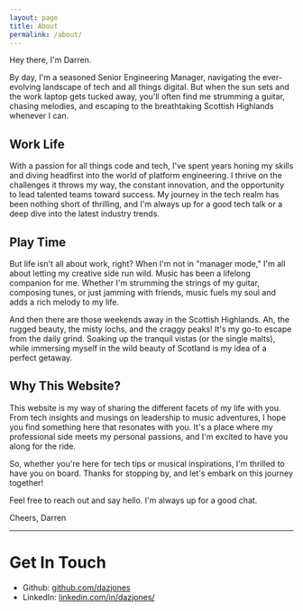 ```yaml
---
layout: page
title: About
permalink: /about/
---
```


Hey there, I'm Darren.

By day, I'm a seasoned Senior Engineering Manager, navigating the ever-evolving landscape of tech and all things digital. But when the sun sets and the work laptop gets tucked away, you'll often find me strumming a guitar, chasing melodies, and escaping to the breathtaking Scottish Highlands whenever I can.

## Work Life

With a passion for all things code and tech, I've spent years honing my skills and diving headfirst into the world of platform engineering. I thrive on the challenges it throws my way, the constant innovation, and the opportunity to lead talented teams toward success. My journey in the tech realm has been nothing short of thrilling, and I'm always up for a good tech talk or a deep dive into the latest industry trends.

## Play Time

But life isn't all about work, right? When I'm not in "manager mode," I'm all about letting my creative side run wild. Music has been a lifelong companion for me. Whether I'm strumming the strings of my guitar, composing tunes, or just jamming with friends, music fuels my soul and adds a rich melody to my life.

And then there are those weekends away in the Scottish Highlands. Ah, the rugged beauty, the misty lochs, and the craggy peaks! It's my go-to escape from the daily grind. Soaking up the tranquil vistas (or the single malts), while immersing myself in the wild beauty of Scotland is my idea of a perfect getaway.

## Why This Website?

This website is my way of sharing the different facets of my life with you. From tech insights and musings on leadership to music adventures, I hope you find something here that resonates with you. It's a place where my professional side meets my personal passions, and I'm excited to have you along for the ride.

So, whether you're here for tech tips or musical inspirations, I'm thrilled to have you on board. Thanks for stopping by, and let's embark on this journey together!

Feel free to reach out and say hello. I'm always up for a good chat.

Cheers,
Darren

---
# Get In Touch

- Github: [github.com/dazjones](https://github.com/dazjones/)
- LinkedIn: [linkedin.com/in/dazjones/](https://www.linkedin.com/in/dazjones/)
